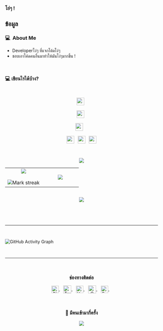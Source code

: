 


### โย่ๆ !

## ข้อมูล

### 💻 &nbsp;About Me 

- Developerโง่ๆ ที่แจกโค้ดโง่ๆ
- ชอบเอาโค้ดคนอื่นมาทำให้มันโง่ๆมากขึ้น !


<br>






### 💻 เขียนไรได้บ้าง?

<br>
 
<p  align="center">
<img src="https://camo.githubusercontent.com/202a58d250ff1d21ee70433e0070b55f8fed747f8883c1750742aa791b1ad871/68747470733a2f2f696d672e736869656c64732e696f2f62616467652f2d4769744875622d3035313232413f7374796c653d666c6174266c6f676f3d676974687562" height="25"/>  
  &nbsp;
  <p  align="center">
<img src="https://camo.githubusercontent.com/c8d13e1c596a6726b1da8475a9299fac133f95ef009083b48be01f975a44987e/68747470733a2f2f696d672e736869656c64732e696f2f62616467652f2d48544d4c2d3035313232413f7374796c653d666c6174266c6f676f3d48544d4c35" height="25"/>
  &nbsp;
 </p>
 <p  align="center">
<img src="https://img.shields.io/badge/Python-3776AB?style=for-the-badge&logo=python&logoColor=white" height="25">
  &nbsp;
&nbsp;
</p>
<p align="center">
<img src="https://img.shields.io/badge/Java-ED8B00?style=for-the-badge&logo=java&logoColor=white" height="25">
&nbsp;
  <img src="https://img.shields.io/badge/MySQL-00000F?style=for-the-badge&logo=mysql&logoColor=white" height="25">
&nbsp;
  <img src="https://img.shields.io/badge/Visual_Studio_Code-0078D4?style=for-the-badge&logo=visual%20studio%20code&logoColor=white" height="25">

</p>
<br>








<p  align="center">
<img src="https://user-images.githubusercontent.com/73097560/115834477-dbab4500-a447-11eb-908a-139a6edaec5c.gif"> 
                  
  <br>

  
  
  
<table border="0" align="center">
<tr border="0">
<td width="50%" align="center">
  
  <img  align="center"  src="https://github-readme-stats.vercel.app/api?username=sourudev&theme=cobalt&show_icons=true&count_private=true" />
  <br></br>
  <img  title="ข้อมูลตัวเลขเท่ๆ git.io/streak-stats" alt="Mark streak" src="https://github-readme-streak-stats.herokuapp.com/?user=sourudev&theme=dark&hide_border=true" />


  
</td>

<td width="50%" align="center">

  <img  align="center"  src="https://github-readme-stats.anuraghazra1.vercel.app/api/top-langs/?username=sourudev&theme=dark&hide_border=true&no-bg=true&no-frame=true&langs_count=10"/>
  
  </td>
</tr>
</table>

<br>







<img src="https://user-images.githubusercontent.com/73097560/115834477-dbab4500-a447-11eb-908a-139a6edaec5c.gif">
</p>  
                                                                                    










<br>
<p align="center">
<div align=center>
    </a>
</div>
</p>

<br>

 <hr>






<br>
<p align="centre">
 
![GitHub Activity Graph](https://activity-graph.herokuapp.com/graph?username=sourudev&bg_color=000000&color=4fff67&line=4fff67&point=ffffff&area=true&hide_border=true)  </p>








 <br> 
 
 <hr>
 
 <br>

  <div align="center">
  <h3><b>ช่องทางติดต่อ</b></h3>
  </div>
<p align="center">
<a href="https://discord.link/paintdes" target="_blank">
  <img align="center" alt="Discord" width="24px" src="https://seeklogo.com/images/D/discord-icon-new-2021-logo-09772BF096-seeklogo.com.png" />
</a> &nbsp;&nbsp;
<a href="https://twitter.com/sourutw" target="_blank">
  <img align="center" alt="Twitter" width="26px" src="https://seeklogo.com/images/T/twitter-2012-negative-logo-5C6C1F1521-seeklogo.com.png" />
</a> &nbsp;&nbsp;
<a href="https://www.youtube.com/channel/UCi08sPX83Dx0AxADJOXFzxQ" target="_blank">
  <img align="center" alt="Youtube" width="24px" src="https://seeklogo.com/images/Y/youtube-square-logo-3F9D037665-seeklogo.com.png" />
</a> &nbsp;&nbsp;
<a href="mailto:paintdevcontact@gmail.com" >
  <img align="center" alt="Gmail" width="26px" src="https://seeklogo.com/images/G/gmail-logo-0B5D69FF48-seeklogo.com.png" />
</a> &nbsp;&nbsp;
<a href="https://www.facebook.com/souruofficial">
    <img align="center" alt="Facebook" width="24px" src="https://upload.wikimedia.org/wikipedia/en/thumb/0/04/Facebook_f_logo_%282021%29.svg/100px-Facebook_f_logo_%282021%29.svg.png" />
</a> &nbsp;&nbsp;
<p>
  
<br>
  
<div align=center>
  <h3><b>📍 มีคนเข้ามากี่ครั้ง</b></h3>
</div>
    
<!-- retro visitor counter -->  
<p align="center" >   
  <img src="https://profile-counter.glitch.me/PaintDev/count.svg" />  
</p>
   
  
  
  
  
  
  
  
  
  
  
  
  
  <br>





